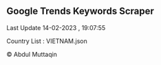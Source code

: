 

## Google Trends Keywords Scraper 
 
Last Update 14-02-2023 , 19:07:55

Country List :
VIETNAM.json



© Abdul Muttaqin 
